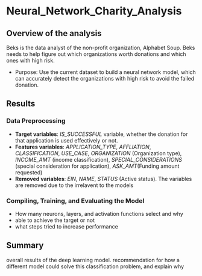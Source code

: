 # Neural_Network_Charity_Analysis

## Overview of the analysis
Beks is the data analyst of the non-profit organization, Alphabet Soup. Beks needs to help figure out which organizations worth donations and which ones with high risk.
- Purpose: Use the current dataset to build a neural network model, which can accurately detect the organizations with high risk to avoid the failed donation.

## Results
### Data Preprocessing
   - **Target variables**: *IS_SUCCESSFUL* variable, whether the donation for that application is used effectively or not. 
   - **Features variables**: *APPLICATION_TYPE*, *AFFLIATION*, *CLASSIFICATION*, *USE_CASE*, *ORGANIZATION* (Organization type), *INCOME_AMT* (income classification), *SPECIAL_CONSIDERATIONS* (special consideration for application), *ASK_AMT*(Funding amount requested) 
   - **Removed variables**: *EIN*, *NAME*, *STATUS* (Active status). The variables are removed due to the irrelavent to the models
  
### Compiling, Training, and Evaluating the Model
   - How many neurons, layers, and activation functions select and why
   - able to achieve the target or not
   - what steps tried to increase performance

## Summary
overall results of the deep learning model. recommendation for how a different model could solve this classification problem, and explain why
